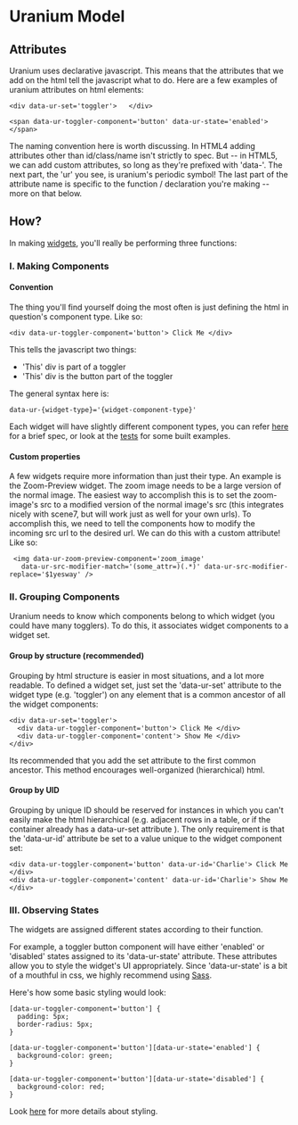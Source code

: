 # Uranium Model #

## Attributes ##

Uranium uses declarative javascript. This means that the attributes that we add on the html tell the javascript what to do. Here are a few examples of uranium attributes on html elements:

    <div data-ur-set='toggler'>   </div>

    <span data-ur-toggler-component='button' data-ur-state='enabled'>   </span>

The naming convention here is worth discussing. In HTML4 adding attributes other than id/class/name isn't strictly to spec. But -- in HTML5, we can add custom attributes, so long as they're prefixed with 'data-'. The next part, the 'ur' you see, is uranium's periodic symbol! The last part of the attribute name is specific to the function / declaration you're making -- more on that below.

## How? ##

In making [widgets](uranium/blob/master/doc/widgets.md), you'll really be performing three functions:

### I. Making Components ###

#### Convention ####

The thing you'll find yourself doing the most often is just defining the html in question's component type. Like so:

    <div data-ur-toggler-component='button'> Click Me </div>

This tells the javascript two things:
+  'This' div is part of a toggler
+  'This' div is the button part of the toggler

The general syntax here is:

    data-ur-{widget-type}='{widget-component-type}'

Each widget will have slightly different component types, you can refer [here](uranium/blob/master/doc/widgets.md) for a brief spec, or look at the [tests](uranium/blob/master/tests) for some built examples.

#### Custom properties ####
   
A few widgets require more information than just their type. An example is the Zoom-Preview widget. The zoom image needs to be a large version of the normal image. The easiest way to accomplish this is to set the zoom-image's src to a modified version of the normal image's src (this integrates nicely with scene7, but will work just as well for your own urls). To accomplish this, we need to tell the components how to modify the incoming src url to the desired url. We can do this with a custom attribute! Like so:

   <pre><code> &lt;img data-ur-zoom-preview-component='zoom_image' 
   data-ur-src-modifier-match='(some_attr=)(.*)' data-ur-src-modifier-replace='$1yesway' /&gt; </code></pre>

### II. Grouping Components ###

Uranium needs to know which components belong to which widget (you could have many togglers). To do this, it associates widget components to a widget set. 

#### Group by structure (recommended) ####

Grouping by html structure is easier in most situations, and a lot more readable. To defined a widget set, just set the 'data-ur-set' attribute to the widget type (e.g. 'toggler') on any element that is a common ancestor of all the widget components:

    <div data-ur-set='toggler'>
      <div data-ur-toggler-component='button'> Click Me </div>
      <div data-ur-toggler-component='content'> Show Me </div>
    </div>

Its recommended that you add the set attribute to the first common ancestor. This method encourages well-organized (hierarchical) html.

#### Group by UID ####

Grouping by unique ID should be reserved for instances in which you can't easily make the html hierarchical (e.g. adjacent rows in a table, or if the container already has a data-ur-set attribute ). The only requirement is that the 'data-ur-id' attribute be set to a value unique to the widget component set:

    <div data-ur-toggler-component='button' data-ur-id='Charlie'> Click Me </div>
    <div data-ur-toggler-component='content' data-ur-id='Charlie'> Show Me </div>


### III. Observing States ###

The widgets are assigned different states according to their function. 

For example, a toggler button component will have either 'enabled' or 'disabled' states assigned to its 'data-ur-state' attribute. These attributes allow you to style the widget's UI appropriately. Since 'data-ur-state' is a bit of a mouthful in css, we highly recommend using [Sass](http://sass-lang.com/).

Here's how some basic styling would look:

    [data-ur-toggler-component='button'] {
      padding: 5px;
      border-radius: 5px;
    }
           
    [data-ur-toggler-component='button'][data-ur-state='enabled'] {
      background-color: green;
    }        
        
    [data-ur-toggler-component='button'][data-ur-state='disabled'] {
      background-color: red;
    }  

Look [here](uranium/blob/master/doc/styling.md) for more details about styling.